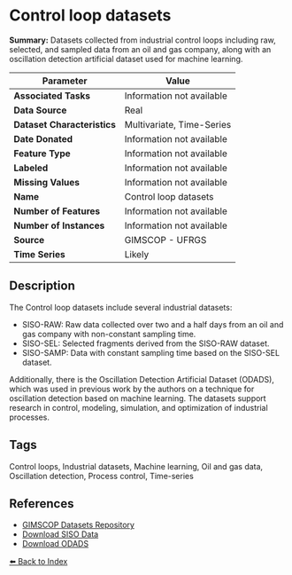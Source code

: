 # Control loop datasets

**Summary:** Datasets collected from industrial control loops including raw, selected, and sampled data from an oil and gas company, along with an oscillation detection artificial dataset used for machine learning.

| Parameter | Value |
| --- | --- |
| **Associated Tasks** | Information not available |
| **Data Source** | Real |
| **Dataset Characteristics** | Multivariate, Time-Series |
| **Date Donated** | Information not available |
| **Feature Type** | Information not available |
| **Labeled** | Information not available |
| **Missing Values** | Information not available |
| **Name** | Control loop datasets |
| **Number of Features** | Information not available |
| **Number of Instances** | Information not available |
| **Source** | GIMSCOP - UFRGS |
| **Time Series** | Likely |

## Description

The Control loop datasets include several industrial datasets:

- SISO-RAW: Raw data collected over two and a half days from an oil and gas company with non-constant sampling time.
- SISO-SEL: Selected fragments derived from the SISO-RAW dataset.
- SISO-SAMP: Data with constant sampling time based on the SISO-SEL dataset.

Additionally, there is the Oscillation Detection Artificial Dataset (ODADS), which was used in previous work by the authors on a technique for oscillation detection based on machine learning. The datasets support research in control, modeling, simulation, and optimization of industrial processes.

## Tags

Control loops, Industrial datasets, Machine learning, Oil and gas data, Oscillation detection, Process control, Time-series

## References

- [GIMSCOP Datasets Repository](https://www.ufrgs.br/gimscop/repository/sisoviewer/datasets/)
- [Download SISO Data](https://drive.google.com/open?id=1hnsj85dSJz344UyxbYcUlFi08xfhMALJ)
- [Download ODADS](https://drive.google.com/open?id=1XUkEKSSTrF7pJ_6K82OpJkwnls1TSdgo)

[⬅️ Back to Index](../README.md)
